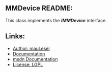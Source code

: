 ## MMDevice README:
This class implements the ***IMMDevice*** interface.

## Links:
* [Author: maul.esel](https://github.com/maul-esel)
* [Documentation](http://maul-esel.github.com/COM-Classes/AHK_Lv1.1/MMDevice)
* [msdn Documentation](http://msdn.microsoft.com/en-us/library/windows/desktop/dd371395)
* [License: LGPL](http://www.gnu.org/licenses/lgpl-2.1.txt)